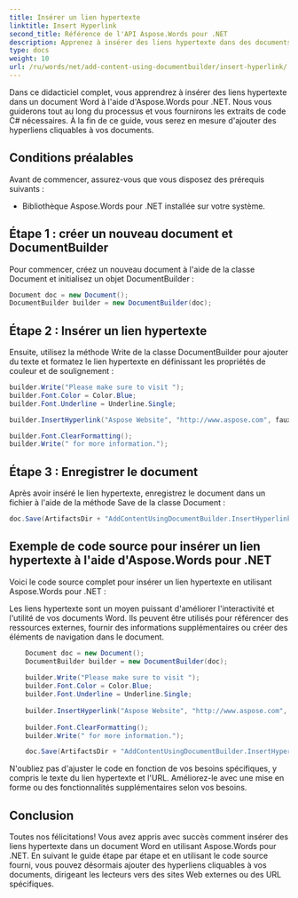 ```yaml
---
title: Insérer un lien hypertexte
linktitle: Insert Hyperlink
second_title: Référence de l'API Aspose.Words pour .NET
description: Apprenez à insérer des liens hypertexte dans des documents Word à l'aide du guide étape par étape Aspose.Words pour .NET.
type: docs
weight: 10
url: /ru/words/net/add-content-using-documentbuilder/insert-hyperlink/
---
```


Dans ce didacticiel complet, vous apprendrez à insérer des liens hypertexte dans un document Word à l'aide d'Aspose.Words pour .NET. Nous vous guiderons tout au long du processus et vous fournirons les extraits de code C# nécessaires. À la fin de ce guide, vous serez en mesure d'ajouter des hyperliens cliquables à vos documents.

## Conditions préalables
Avant de commencer, assurez-vous que vous disposez des prérequis suivants :
- Bibliothèque Aspose.Words pour .NET installée sur votre système.

## Étape 1 : créer un nouveau document et DocumentBuilder
Pour commencer, créez un nouveau document à l'aide de la classe Document et initialisez un objet DocumentBuilder :

```csharp
Document doc = new Document();
DocumentBuilder builder = new DocumentBuilder(doc);
```

## Étape 2 : Insérer un lien hypertexte
Ensuite, utilisez la méthode Write de la classe DocumentBuilder pour ajouter du texte et formatez le lien hypertexte en définissant les propriétés de couleur et de soulignement :

```csharp
builder.Write("Please make sure to visit ");
builder.Font.Color = Color.Blue;
builder.Font.Underline = Underline.Single;

builder.InsertHyperlink("Aspose Website", "http://www.aspose.com", faux);

builder.Font.ClearFormatting();
builder.Write(" for more information.");
```

## Étape 3 : Enregistrer le document
Après avoir inséré le lien hypertexte, enregistrez le document dans un fichier à l'aide de la méthode Save de la classe Document :

```csharp
doc.Save(ArtifactsDir + "AddContentUsingDocumentBuilder.InsertHyperlink.docx");
```

## Exemple de code source pour insérer un lien hypertexte à l'aide d'Aspose.Words pour .NET
Voici le code source complet pour insérer un lien hypertexte en utilisant Aspose.Words pour .NET :

Les liens hypertexte sont un moyen puissant d'améliorer l'interactivité et l'utilité de vos documents Word. Ils peuvent être utilisés pour référencer des ressources externes, fournir des informations supplémentaires ou créer des éléments de navigation dans le document.

```csharp
	Document doc = new Document();
	DocumentBuilder builder = new DocumentBuilder(doc);
	
	builder.Write("Please make sure to visit ");
	builder.Font.Color = Color.Blue;
	builder.Font.Underline = Underline.Single;
	
	builder.InsertHyperlink("Aspose Website", "http://www.aspose.com", faux);
	
	builder.Font.ClearFormatting();
	builder.Write(" for more information.");

	doc.Save(ArtifactsDir + "AddContentUsingDocumentBuilder.InsertHyperlink.docx");
```

N'oubliez pas d'ajuster le code en fonction de vos besoins spécifiques, y compris le texte du lien hypertexte et l'URL. Améliorez-le avec une mise en forme ou des fonctionnalités supplémentaires selon vos besoins.

## Conclusion
Toutes nos félicitations! Vous avez appris avec succès comment insérer des liens hypertexte dans un document Word en utilisant Aspose.Words pour .NET. En suivant le guide étape par étape et en utilisant le code source fourni, vous pouvez désormais ajouter des hyperliens cliquables à vos documents, dirigeant les lecteurs vers des sites Web externes ou des URL spécifiques.

